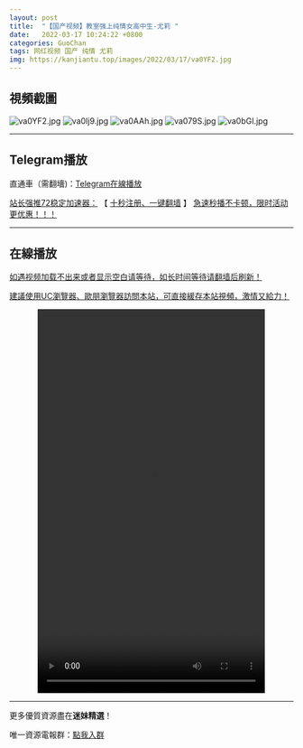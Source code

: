 ```yaml
---
layout: post
title:  "【国产视频】教室强上纯情女高中生-尤莉 "
date:   2022-03-17 10:24:22 +0800
categories: GuoChan
tags: 网红视频 国产 纯情 尤莉
img: https://kanjiantu.top/images/2022/03/17/va0YF2.jpg
---
```



## 視頻截圖

![va0YF2.jpg](https://kanjiantu.top/images/2022/03/17/va0YF2.jpg)
![va0Ij9.jpg](https://kanjiantu.top/images/2022/03/17/va0Ij9.jpg)
![va0AAh.jpg](https://kanjiantu.top/images/2022/03/17/va0AAh.jpg)
![va079S.jpg](https://kanjiantu.top/images/2022/03/17/va079S.jpg)
![va0bGI.jpg](https://kanjiantu.top/images/2022/03/17/va0bGI.jpg)

* * *
## Telegram播放

直通車（需翻墻)：[Telegram在線播放](https://t.me/mimeijingxuan/107)

<u>站长强推72稳定加速器：</u> 【 [十秒注册、一键翻墙](https://72vpn.xyz/#/register?code=mimei) 】
<u>  急速秒播不卡顿，限时活动更优惠！！！</u>
* * *
## 在線播放
<u>如遇视频加载不出来或者显示空白请等待，如长时间等待请翻墙后刷新！</u>

<u>建議使用UC瀏覽器、歐朋瀏覽器訪問本站，可直接緩存本站視頻，激情又給力！</u>
<center><video src="https://cdn.publer.io/uploads/videos/62449b22db2797794f146ca0/a9213006f85bec9ae77545aa4ee0b30a.mp4" width="80%" height="680px" controls="controls"></video></center>

* * *
更多優質資源盡在**迷妹精選**！

唯一資源電報群：[點我入群](https://t.me/mimeijingxuan)


